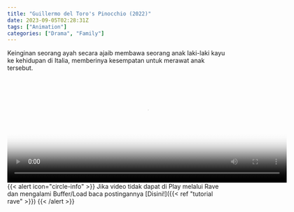 ```yaml
---
title: "Guillermo del Toro's Pinocchio (2022)"
date: 2023-09-05T02:28:31Z
tags: ["Animation"]
categories: ["Drama", "Family"]
---
```

Keinginan seorang ayah secara ajaib membawa seorang anak laki-laki kayu ke kehidupan di Italia, memberinya kesempatan untuk merawat anak tersebut.

<video id="video-2" 
class="art-preview lazy video-js vjs-default-skin vjs-big-play-centered" 
controls preload="auto" 
width="640" 
height="240" 
poster="https://www.themoviedb.org/t/p/original/gKh6UyVYb7UdUX7l1Zl7S38QiwT.jpg" 
data-setup='{ "example_option": true, "width": "auto", "height": "auto", "techOrder": ["html5","flash"] }' 
onseeked="true"> <source src="https://kp3d-my.sharepoint.com/personal/ryoo_kp3d_onmicrosoft_com/_layouts/15/download.aspx?share=EdChR_z6QjlGns3HU2WVfF4BgnN270I5yDbaSWI0edYN7w" type='video/mp4'>
</video>
<br>
{{< alert icon="circle-info" >}}
Jika video tidak dapat di Play melalui Rave dan mengalami Buffer/Load baca postingannya [Disini!]({{< ref "tutorial rave" >}})
{{< /alert >}}